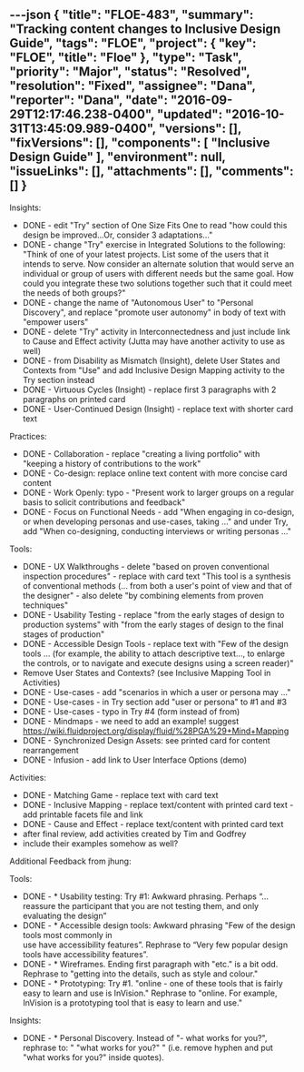 ---json
{
  "title": "FLOE-483",
  "summary": "Tracking content changes to Inclusive Design Guide",
  "tags": "FLOE",
  "project": {
    "key": "FLOE",
    "title": "Floe"
  },
  "type": "Task",
  "priority": "Major",
  "status": "Resolved",
  "resolution": "Fixed",
  "assignee": "Dana",
  "reporter": "Dana",
  "date": "2016-09-29T12:17:46.238-0400",
  "updated": "2016-10-31T13:45:09.989-0400",
  "versions": [],
  "fixVersions": [],
  "components": [
    "Inclusive Design Guide"
  ],
  "environment": null,
  "issueLinks": [],
  "attachments": [],
  "comments": []
}
---
Insights:

* DONE - edit "Try" section of One Size Fits One to read "how could this design be improved...Or, consider 3 adaptations..."
* DONE - change "Try" exercise in Integrated Solutions to the following: "Think of one of your latest projects. List some of the users that it intends to serve. Now consider an alternate solution that would serve an individual or group of users with different needs but the same goal. How could you integrate these two solutions together such that it could meet the needs of both groups?"
* DONE - change the name of "Autonomous User" to "Personal Discovery", and replace "promote user autonomy" in body of text with "empower users"
* DONE - delete "Try" activity in Interconnectedness and just include link to Cause and Effect activity (Jutta may have another activity to use as well)
* DONE - from Disability as Mismatch (Insight), delete User States and Contexts from "Use" and add Inclusive Design Mapping activity to the Try section instead
* DONE - Virtuous Cycles (Insight) - replace first 3 paragraphs with 2 paragraphs on printed card
* DONE - User-Continued Design (Insight) - replace text with shorter card text

Practices:

* DONE - Collaboration - replace "creating a living portfolio" with "keeping a history of contributions to the work"
* DONE - Co-design: replace online text content with more concise card content
* DONE - Work Openly: typo - "Present work to larger groups on a regular basis to solicit contributions and feedback"
* DONE - Focus on Functional Needs - add "When engaging in co-design, or when developing personas and use-cases, taking ..." and under Try, add "When co-designing, conducting interviews or writing personas ..."

Tools:

* DONE - UX Walkthroughs - delete "based on proven conventional inspection procedures" - replace with card text "This tool is a synthesis of conventional methods (... from both a user's point of view and that of the designer" - also delete "by combining elements from proven techniques"
* DONE - Usability Testing - replace "from the early stages of design to production systems" with "from the early stages of design to the final stages of production"
* DONE - Accessible Design Tools - replace text with "Few of the design tools ... (for example, the ability to attach descriptive text..., to enlarge the controls, or to navigate and execute designs using a screen reader)"
* Remove User States and Contexts? (see Inclusive Mapping Tool in Activities)
* DONE - Use-cases - add "scenarios in which a user or persona may ..."
* DONE - Use-cases - in Try section add "user or persona" to #1 and #3
* DONE - Use-cases - typo in Try #4 (form instead of from)
* DONE - Mindmaps - we need to add an example! suggest <https://wiki.fluidproject.org/display/fluid/%28PGA%29+Mind+Mapping>
* DONE - Synchronized Design Assets: see printed card for content rearrangement
* DONE - Infusion - add link to User Interface Options (demo)

Activities:

* DONE - Matching Game - replace text with card text
* DONE - Inclusive Mapping - replace text/content with printed card text - add printable facets file and link
* DONE - Cause and Effect - replace text/content with printed card text
* after final review, add activities created by Tim and Godfrey
* include their examples somehow as well?

Additional Feedback from jhung:

Tools:

* DONE - \* Usability testing: Try #1: Awkward phrasing. Perhaps “…reassure the participant that you are not testing them, and only evaluating the design”
* DONE - \* Accessible design tools: Awkward phrasing "Few of the design tools most commonly in\
  use have accessibility features”. Rephrase to “Very few popular design tools have accessibility features”.
* DONE - \* Wireframes. Ending first paragraph with "etc." is a bit odd. Rephrase to "getting into the details, such as style and colour."
* DONE - \* Prototyping: Try #1. "online - one of these tools that is fairly easy to learn and use is InVision." Rephrase to "online. For example, InVision is a prototyping tool that is easy to learn and use."

Insights:

* DONE - \* Personal Discovery. Instead of "- what works for you?", rephrase to: " "what works for you?" " (i.e. remove hyphen and put "what works for you?" inside quotes).

        